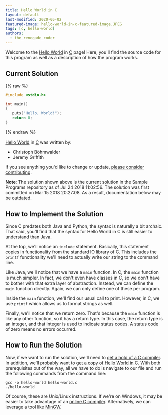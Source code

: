 ```yaml
---
title: Hello World in C
layout: default
last-modified: 2020-05-02
featured-image: hello-world-in-c-featured-image.JPEG
tags: [c, hello-world]
authors:
  - the_renegade_coder
---
```


Welcome to the [Hello World](https://sampleprograms.io/projects/hello-world) in [C](https://sampleprograms.io/languages/c) page! Here, you'll find the source code for this program as well as a description of how the program works.

## Current Solution

{% raw %}

```c
#include <stdio.h>

int main()
{
   puts("Hello, World!");
   return 0;
}
```

{% endraw %}

[Hello World](https://sampleprograms.io/projects/hello-world) in [C](https://sampleprograms.io/languages/c) was written by:

- Christoph Böhmwalder
- Jeremy Griffith

If you see anything you'd like to change or update, [please consider contributing](https://github.com/TheRenegadeCoder/sample-programs).

**Note**: The solution shown above is the current solution in the Sample Programs repository as of Jul 24 2018 11:02:56. The solution was first committed on Mar 15 2018 20:27:08. As a result, documentation below may be outdated.

## How to Implement the Solution

Since C predates both Java and Python, the syntax is naturally a bit archaic.
That said, you'll find that the syntax for Hello World in C is still easier to
understand than Java.

At the top, we'll notice an `include` statement. Basically, this statement copies
in functionality from the standard IO library of C. This includes the `printf`
functionality we'll need to actually write our string to the command line.

Like Java, we'll notice that we have a `main` function. In C, the `main` function is
much simpler. In fact, we don't even have classes in C, so we don't have to bother
with that extra layer of abstraction. Instead, we can define the `main` function
directly. Again, we can only define one of these per program.

Inside the `main` function, we'll find our usual call to print. However, in C,
we use `printf` which allows us to format strings as well.

Finally, we'll notice that we return zero. That's because the `main` function is
like any other function, so it has a return type. In this case, the return type
is an integer, and that integer is used to indicate status codes. A status code
of zero means no errors occurred.


## How to Run the Solution

Now, if we want to run the solution, we'll need to [get a hold of a C compiler][1].
In addition, we'll probably want to [get a copy of Hello World in C][2]. With both
prerequisites out of the way, all we have to do is navigate to our file and run
the following commands from the command line:

```console
gcc -o hello-world hello-world.c
./hello-world
```

Of course, these are Unix/Linux instructions. If we're on Windows, it may be easier
to take advantage of an [online C compiler][3]. Alternatively, we can leverage a tool
like [MinGW][4].

[1]: https://gcc.gnu.org/
[2]: https://github.com/TheRenegadeCoder/sample-programs/blob/main/archive/c/c/hello-world.c
[3]: https://www.programiz.com/c-programming/online-compiler/
[4]: https://www.mingw-w64.org/
